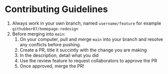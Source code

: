 # Contributing Guidelines
1. Always work in your own branch, named `username/feature` for example `githubber07/homepage-redesign`
2. Before merging into `main`:
   1. On your computer, pull and merge `main` into your branch and resolve any conflicts before pushing.
   2. Create a PR, title it succintly with the change you are making
   3. In the description, detail what you did
   4. Use the review feature to request collaborators to approve the PR
   5. Once approved, merge the PR!
